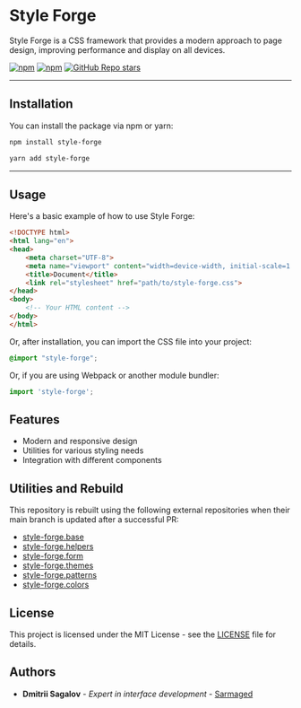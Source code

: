 # Style Forge

Style Forge is a CSS framework that provides a modern approach to page design, improving performance and display on all devices.

[![npm](https://img.shields.io/npm/v/style-forge)][npm-link]
[![npm](https://img.shields.io/npm/dm/style-forge)][npm-link]
[![GitHub Repo stars](https://img.shields.io/github/stars/sarmaged/style-forge?style=social)][github-link]

<hr />

## Installation

You can install the package via npm or yarn:

```bash
npm install style-forge
```

```bash
yarn add style-forge
```

<hr />

## Usage

Here's a basic example of how to use Style Forge:

```html
<!DOCTYPE html>
<html lang="en">
<head>
    <meta charset="UTF-8">
    <meta name="viewport" content="width=device-width, initial-scale=1.0">
    <title>Document</title>
    <link rel="stylesheet" href="path/to/style-forge.css">
</head>
<body>
    <!-- Your HTML content -->
</body>
</html>
```

Or, after installation, you can import the CSS file into your project:

```css
@import "style-forge";
```

Or, if you are using Webpack or another module bundler:

```js
import 'style-forge';
```


## Features

- Modern and responsive design
- Utilities for various styling needs
- Integration with different components

## Utilities and Rebuild

This repository is rebuilt using the following external repositories when their main branch is updated after a successful PR:

- [style-forge.base][npm-link-base]
- [style-forge.helpers][npm-link-helpers]
- [style-forge.form][npm-link-form]
- [style-forge.themes][npm-link-themes]
- [style-forge.patterns][npm-link-patterns]
- [style-forge.colors][npm-link-colors]

## License

This project is licensed under the MIT License - see the [LICENSE](LICENSE) file for details.

## Authors

- **Dmitrii Sagalov** - *Expert in interface development* - [Sarmaged](https://github.com/Sarmaged)

[npm-link]: https://www.npmjs.com/package/style-forge
[npm-link-base]: https://www.npmjs.com/package/style-forge.base
[npm-link-helpers]: https://www.npmjs.com/package/style-forge.helpers
[npm-link-form]: https://www.npmjs.com/package/style-forge.form
[npm-link-themes]: https://www.npmjs.com/package/style-forge.themes
[npm-link-patterns]: https://www.npmjs.com/package/style-forge.patterns
[npm-link-colors]: https://www.npmjs.com/package/style-forge.colors

[github-link]: https://github.com/Sarmaged/style-forge
